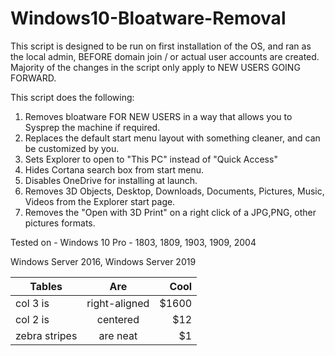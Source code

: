 # Windows10-Bloatware-Removal

This script is designed to be run on first installation of the OS, and ran as the local admin, BEFORE domain join 
/ or actual user accounts are created. Majority of the changes in the script only apply to NEW USERS GOING FORWARD. 


This script does the following:
1) Removes bloatware FOR NEW USERS in a way that allows you to Sysprep the machine if required.
2) Replaces the default start menu layout with something cleaner, and can be customized by you.
3) Sets Explorer to open to "This PC" instead of "Quick Access" 
4) Hides Cortana search box from start menu.
5) Disables OneDrive for installing at launch. 
6) Removes 3D Objects, Desktop, Downloads, Documents, Pictures, Music, Videos from the Explorer start page. 
7) Removes the "Open with 3D Print" on a right click of a JPG,PNG, other pictures formats. 

Tested on - 
Windows 10 Pro - 1803, 1809, 1903, 1909, 2004

Windows Server 2016, Windows Server 2019


| Tables        | Are           | Cool  |
| ------------- |:-------------:| -----:|
| col 3 is      | right-aligned | $1600 |
| col 2 is      | centered      |   $12 |
| zebra stripes | are neat      |    $1 |
